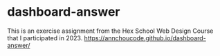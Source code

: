 # dashboard-answer
This is an exercise assignment from the Hex School Web Design Course that I participated in 2023.
https://annchoucode.github.io/dashboard-answer/